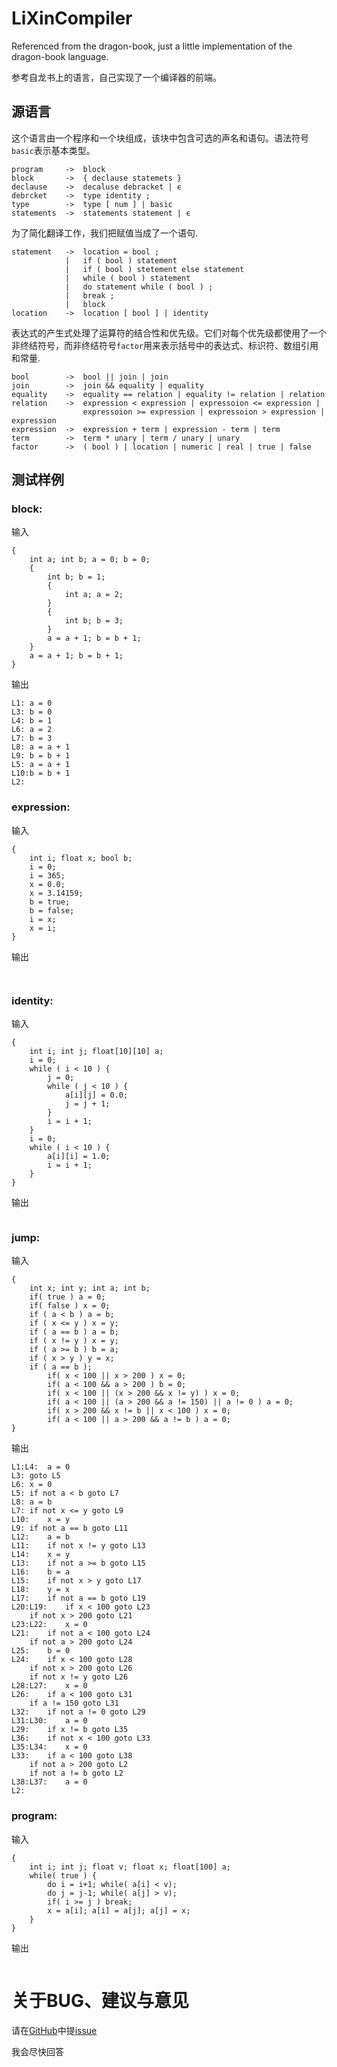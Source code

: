 # LiXinCompiler
Referenced from the dragon-book, just a little implementation of the dragon-book language.

参考自龙书上的语言，自己实现了一个编译器的前端。

## 源语言
这个语言由一个程序和一个块组成，该块中包含可选的声名和语句。语法符号```basic```表示基本类型。

```
program     ->  block
block       ->  { declause statemets }
declause    ->  decaluse debracket | ϵ
debrcket    ->  type identity ;
type        ->  type [ num ] | basic
statements  ->  statements statement | ϵ
```
为了简化翻译工作，我们把赋值当成了一个语句.
```
statement   ->  location = bool ;
            |   if ( bool ) statement
            |   if ( bool ) stetement else statement
            |   while ( bool ) statement
            |   do statement while ( bool ) ;
            |   break ;
            |   block
location    ->  location [ bool ] | identity
```
表达式的产生式处理了运算符的结合性和优先级。它们对每个优先级都使用了一个非终结符号，而非终结符号```factor```用来表示括号中的表达式、标识符、数组引用和常量.
```
bool        ->  bool || join | join
join        ->  join && equality | equality
equality    ->  equality == relation | equality != relation | relation
relation    ->  expression < expression | expressoion <= expression | 
                expressoion >= expression | expressoion > expression | expression
expression  ->  expression + term | expression - term | term
term        ->  term * unary | term / unary | unary
factor      ->  ( bool ) | location | numeric | real | true | false
```
## 测试样例
### block:
输入
```
{
	int a; int b; a = 0; b = 0;
	{
		int b; b = 1;
		{
			int a; a = 2;
		}
		{
			int b; b = 3;
		}
		a = a + 1; b = b + 1;
	}
	a = a + 1; b = b + 1;
}
```
输出
```
L1:	a = 0
L3:	b = 0
L4:	b = 1
L6:	a = 2
L7:	b = 3
L8:	a = a + 1
L9:	b = b + 1
L5:	a = a + 1
L10:b = b + 1
L2:
```
### expression:
输入
```
{
	int i; float x; bool b;
	i = 0;
	i = 365;
	x = 0.0;
	x = 3.14159;
	b = true;
	b = false;
	i = x;
	x = i;
}
```
输出
```
   
```
### identity:
输入
```
{
	int i; int j; float[10][10] a;
	i = 0;
	while ( i < 10 ) {
		j = 0;
		while ( j < 10 ) {
			a[i][j] = 0.0;
			j = j + 1;
		}
		i = i + 1;
	}
	i = 0;
	while ( i < 10 ) {
		a[i][i] = 1.0;
		i = i + 1;
	}
}
```
输出
```

```
### jump:
输入
```
{
    int x; int y; int a; int b;
	if( true ) a = 0;
	if( false ) x = 0;
	if ( a < b ) a = b;
	if ( x <= y ) x = y;
	if ( a == b ) a = b;
	if ( x != y ) x = y;
	if ( a >= b ) b = a;
	if ( x > y ) y = x;
	if ( a == b );
        if( x < 100 || x > 200 ) x = 0;
        if( a < 100 && a > 200 ) b = 0;
        if( x < 100 || (x > 200 && x != y) ) x = 0;
        if( a < 100 || (a > 200 && a != 150) || a != 0 ) a = 0;
        if( x > 200 && x != b || x < 100 ) x = 0;
        if( a < 100 || a > 200 && a != b ) a = 0;
}
```
输出
```
L1:L4:	a = 0
L3:	goto L5
L6:	x = 0
L5:	if not a < b goto L7
L8:	a = b
L7:	if not x <= y goto L9
L10:	x = y
L9:	if not a == b goto L11
L12:	a = b
L11:	if not x != y goto L13
L14:	x = y
L13:	if not a >= b goto L15
L16:	b = a
L15:	if not x > y goto L17
L18:	y = x
L17:	if not a == b goto L19
L20:L19:	if x < 100 goto L23
	if not x > 200 goto L21
L23:L22:	x = 0
L21:	if not a < 100 goto L24
	if not a > 200 goto L24
L25:	b = 0
L24:	if x < 100 goto L28
	if not x > 200 goto L26
	if not x != y goto L26
L28:L27:	x = 0
L26:	if a < 100 goto L31
	if a != 150 goto L31
L32:	if not a != 0 goto L29
L31:L30:	a = 0
L29:	if x != b goto L35
L36:	if not x < 100 goto L33
L35:L34:	x = 0
L33:	if a < 100 goto L38
	if not a > 200 goto L2
	if not a != b goto L2
L38:L37:	a = 0
L2:
```
### program:
输入
```
{
	int i; int j; float v; float x; float[100] a;
	while( true ) {
		do i = i+1; while( a[i] < v);
		do j = j-1; while( a[j] > v);
		if( i >= j ) break;
		x = a[i]; a[i] = a[j]; a[j] = x;
	}
}
```
输出
```

```
# 关于BUG、建议与意见
请在[GitHub](https://github.com/Great-Li-Xin/LiXinCompiler)中提[issue](https://github.com/Great-Li-Xin/LiXinCompiler/issues/new)

我会尽快回答
